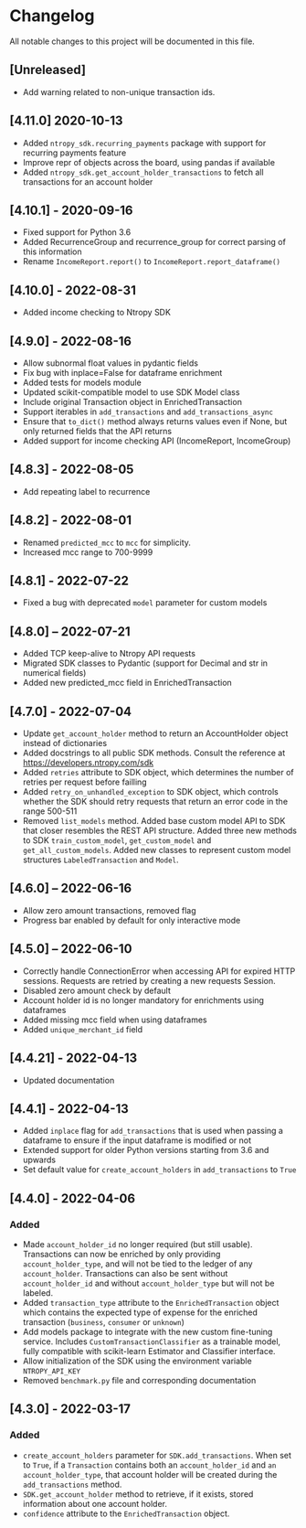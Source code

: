 
# Changelog
All notable changes to this project will be documented in this file.

## [Unreleased]
- Add warning related to non-unique transaction ids.

## [4.11.0]  2020-10-13
- Added `ntropy_sdk.recurring_payments` package with support for recurring payments feature
- Improve repr of objects across the board, using pandas if available
- Added `ntropy_sdk.get_account_holder_transactions` to fetch all transactions for an account holder

## [4.10.1] - 2020-09-16
- Fixed support for Python 3.6
- Added RecurrenceGroup and recurrence_group for correct parsing of this information
- Rename `IncomeReport.report()` to `IncomeReport.report_dataframe()`

## [4.10.0] - 2022-08-31
- Added income checking to Ntropy SDK

## [4.9.0] - 2022-08-16
- Allow subnormal float values in pydantic fields
- Fix bug with inplace=False for dataframe enrichment
- Added tests for models module
- Updated scikit-compatible model to use SDK Model class
- Include original Transaction object in EnrichedTransaction
- Support iterables in `add_transactions` and `add_transactions_async`
- Ensure that `to_dict()` method always returns values even if None, but only returned fields that the API returns
- Added support for income checking API (IncomeReport, IncomeGroup)

## [4.8.3] - 2022-08-05
- Add repeating label to recurrence

## [4.8.2] - 2022-08-01
- Renamed `predicted_mcc` to `mcc` for simplicity.
- Increased mcc range to 700-9999

## [4.8.1] - 2022-07-22
- Fixed a bug with deprecated `model` parameter for custom models

## [4.8.0] – 2022-07-21
- Added TCP keep-alive to Ntropy API requests
- Migrated SDK classes to Pydantic (support for Decimal and str in numerical fields)
- Added new predicted_mcc field in EnrichedTransaction

## [4.7.0]  - 2022-07-04
- Update `get_account_holder` method to return an AccountHolder object instead of dictionaries
- Added docstrings to all public SDK methods. Consult the reference at https://developers.ntropy.com/sdk
- Added `retries` attribute to SDK object, which determines the number of retries per request before failling
- Added `retry_on_unhandled_exception` to SDK object, which controls whether the SDK should retry requests that return an error code in the range 500-511
- Removed `list_models` method. Added base custom model API to SDK that closer resembles the REST API structure. Added three new methods to SDK `train_custom_model`, `get_custom_model` and `get_all_custom_models`. Added new classes to represent custom model structures `LabeledTransaction` and `Model`.

## [4.6.0] – 2022-06-16
- Allow zero amount transactions, removed flag
- Progress bar enabled by default for only interactive mode

## [4.5.0] – 2022-06-10
- Correctly handle ConnectionError when accessing API for expired HTTP sessions. Requests are retried by creating a new requests Session.
- Disabled zero amount check by default
- Account holder id is no longer mandatory for enrichments using dataframes
- Added missing mcc field when using dataframes
- Added `unique_merchant_id` field

## [4.4.21] - 2022-04-13
- Updated documentation

## [4.4.1] - 2022-04-13

- Added `inplace` flag for `add_transactions` that is used when passing a dataframe to ensure if the input dataframe is modified or not
- Extended support for older Python versions starting from 3.6 and upwards
- Set default value for `create_account_holders` in `add_transactions` to `True`

## [4.4.0] - 2022-04-06
### Added
- Made `account_holder_id` no longer required (but still usable). Transactions can now be enriched by only providing `account_holder_type`, and will not be tied to the ledger of any `account_holder`. Transactions can also be sent without `account_holder_id` and without `account_holder_type` but will not be labeled.
- Added `transaction_type` attribute to the `EnrichedTransaction` object which contains the expected type of expense for the enriched transaction (`business`, `consumer` or `unknown`)
- Add models package to integrate with the new custom fine-tuning service. Includes `CustomTransactionClassifier` as a trainable model, fully compatible with scikit-learn Estimator and Classifier interface.
- Allow initialization of the SDK using the environment variable `NTROPY_API_KEY`
- Removed `benchmark.py` file and corresponding documentation


## [4.3.0] - 2022-03-17
### Added
- `create_account_holders` parameter for `SDK.add_transactions`. When set to `True`, if a `Transaction` contains both an `account_holder_id` and `an account_holder_type`, that account holder will be created during the `add_transactions` method.
- `SDK.get_account_holder` method to retrieve, if it exists, stored information about one account holder.
- `confidence` attribute to the `EnrichedTransaction` object.
